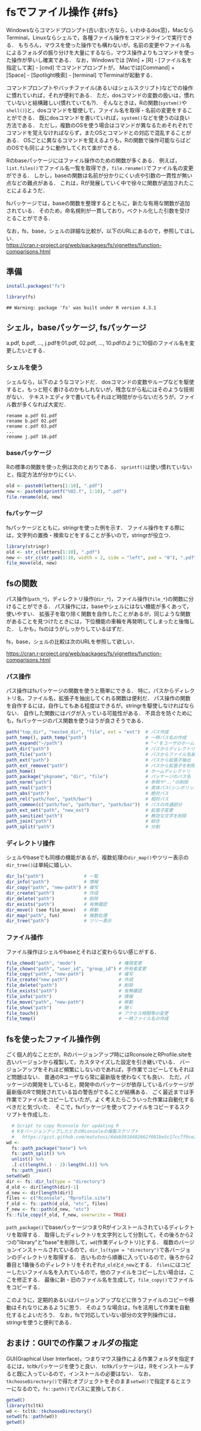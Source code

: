 # fsでファイル操作 {#fs}

<!--
-->

<!--
関数名を``で囲う置換文字列
  ([A-z]*:*[A-z\\.\\_]+\(\))
  \1
-->

Windowsならコマンドプロンプト(古い言い方なら，いわゆるdos窓)，MacならTerminal，Linuxならシェルで，各種ファイル操作をコマンドラインで実行できる．
もちろん，マウスを使った操作でも構わないが，名前の変更やファイル名によるフォルダの振り分けを大量にするなら，マウス操作よりもコマンドを使った操作が早いし確実である．
なお，Windowsでは [Win] + [R]  - [ファイル名を指定して実] - [cmd] でコマンドプロンプトが，
Macでは[Command] + [Space] - [Spotlight検索] - [terminal] でTerminalが起動する．

コマンドプロンプトやバッチファイル(あるいはシェルスクリプト)などでの操作に慣れていれば，それが便利である．
ただ，dosコマンドの変数の扱いは，慣れていないと結構難しい(慣れていても?)．
そんなときは，Rの関数(`system()`や`shell()`)と，dosコマンドを駆使して，ファイル名を取得・名前の変更をすることができる．
既にdosコマンドを書いていれば，`system()`などを使うのは良い方法である．
ただし，複数のOSを使う場合はコマンドが異なるためそれぞれでコマンドを覚えなければならず，またOSとコマンドとの対応で混乱することがある．
OSごとに異なるコマンドを覚えるよりも，Rの関数で操作可能ならばどのOSでも同じように動作してくれて楽ができる．

Rのbaseパッケージにはファイル操作のための関数が多くある．
例えば，`list.files()`でファイル名一覧を取得でき，`file.rename()`でファイル名の変更ができる．
しかし，baseの関数は名前が分かりにくい点や引数の一貫性が無い点などの難点がある．
これは，Rが発展していく中で徐々に関数が追加されたことによるようだ．

fsパッケージでは，baseの関数を整理するとともに，新たな有用な関数が追加されている．
そのため，命名規則が一貫しており，ベクトル化した引数を受けとることができる．

なお，fs，base，シェルの詳細な比較が，以下のURLにあるので，参照してほしい．   
https://cran.r-project.org/web/packages/fs/vignettes/function-comparisons.html

## 準備


```r
install.packages("fs")
```


```r
library(fs)
```

```
## Warning: package 'fs' was built under R version 4.3.1
```


## シェル，baseパッケージ, fsパッケージ

a.pdf, b.pdf, ..., j.pdfを01.pdf, 02.pdf, ..., 10.pdfのように10個のファイル名を変更したいとする．

### シェルを使う

シェルなら，以下のようなコマンドだ．
dosコマンドの変数やループなどを駆使すると，もっと短く書けるのかもしれないが，残念ながら私にはそのような技術がない．
テキストエディタで書いてもそれほど時間がからないだろうが，ファイル数が多くなれば大変だ．

```
rename a.pdf 01.pdf
rename b.pdf 02.pdf
rename c.pdf 03.pdf
...
rename j.pdf 10.pdf
```

### baseパッケージ

Rの標準の関数を使った例は次のとおりである．
`sprintf()`は使い慣れていないと，指定方法が分かりにくい．


```r
old <- paste0(letters[1:10], ".pdf")
new <- paste0(sprintf("%02.f", 1:10), ".pdf")
file.rename(old, new)
```

### fsパッケージ

fsパッケージとともに，stringrを使った例を示す．
ファイル操作をする際には，文字列の置換・検索などをすることが多いので，stringrが役立つ．
<!--
stringrパッケージの関数は，`str_*`の名前になっているため，覚えやすい．
fsパッケージの関数は，パス操作は`path_*`，ディレクトリ操作は`dir_*`，ファイル操作は`file_*`という名前がついている．
-->


```r
library(stringr)
old <- str_c(letters[1:10], ".pdf")
new <- str_c(str_pad(1:10, width = 2, side = "left", pad = "0"), ".pdf")
file_move(old, new)
```


## fsの関数

パス操作(`path_*`)，ディレクトリ操作(`dir_*`)，ファイル操作(`file_*`)の関数に分けることができる．
パス操作には，baseやシェルにはない機能が多くあって，使いやすい．
拡張子を取り除く関数を自作したことがあるが，同じような関数があることを見つけたときには，下位機能の車輪を再発明してしまったと後悔した．
しかも，fsのほうがしっかりしているはずだ．

fs，base，シェルの比較は次のURLを参照して欲しい．

https://cran.r-project.org/web/packages/fs/vignettes/function-comparisons.html


### パス操作    

パス操作はfsパッケージの関数を使うと簡単にできる．
特に，パスからディレクトリ名，ファイル名，拡張子を抽出してくれる関数は便利だ．
パス操作の関数を自作するには，自作してもある程度はできるが，stringrを駆使しなければならない．
自作した関数にはバグが入っている可能性がある．
不具合を防ぐためにも，fsパッケージのパス関数を使うほうが良さそうである．


```r
path("top_dir", "nested_dir", "file", ext = "ext")  # パス作成   
path_temp(), path_temp("path")                      # 一時パス名の作成   
path_expand("~/path")                               # "~"をユーザのホームディレクトリに変換したパス   
path_dir("path")                                    # パスからディレクトリ名抽出   
path_file("path")                                   # パスからファイル名抽出   
path_ext("path")                                    # パスから拡張子抽出   
path_ext_remove("path")                             # パスから拡張子を削除   
path_home()                                         # ホームディレクトリ   
path_package("pkgname", "dir", "file")              # パッケージのパス名   
path_norm("path")                                   # 参照や".."の削除   
path_real("path")                                   # 実体パス(シンボリックリンクを実体パスに)   
path_abs("path")                                    # 絶対パス
path_rel("path/foo", "path/bar")                    # 相対パス
path_common(c("path/foo", "path/bar", "path/baz"))  # パスの共通部分   
path_ext_set("path", "new_ext")                     # 拡張子変更   
path_sanitize("path")                               # 無効な文字を削除   
path_join("path")                                   # 結合
path_split("path")                                  # 分割
```

### ディレクトリ操作    

シェルやbaseでも同様の機能があるが，複数処理の`dir_map()`やツリー表示の`dir_tree()`は単純に嬉しい．


```r
dir_ls("path")               # 一覧   
dir_info("path")             # 情報   
dir_copy("path", "new-path") # 複写   
dir_create("path")           # 作成   
dir_delete("path")           # 削除   
dir_exists("path")           # 有無確認   
dir_move() (see file_move)   # 移動   
dir_map("path", fun)         # 複数処理   
dir_tree("path")             # ツリー表示   
```



### ファイル操作   

ファイル操作はシェルやbaseとそれほど変わらない感じがする．


```r
file_chmod("path", "mode")                # 権限変更   
file_chown("path", "user_id", "group_id") # 所有者変更   
file_copy("path", "new-path")             # 複写   
file_create("new-path")                   # 作成   
file_delete("path")                       # 削除   
file_exists("path")                       # 有無確認   
file_info("path")                         # 情報   
file_move("path", "new-path")             # 移動   
file_show("path")                         # 開く   
file_touch()                              # アクセス時間等の変更   
file_temp()                               # 一時ファイル名の作成   
```


## fsを使ったファイル操作例

ごく個人的なことだが，Rのバージョンアップ時にはRconsoleとRProfile.siteを古いバージョンから複製して，カスタマイズした設定を引き継いでいる．
バージョンアップをそれほど頻繁にしないのであれば，手作業でコピーしてもそれほど問題はない．
普通のRユーザなら常に最新版を使わなくても良い．
ただ，パッケージの開発をしていると，開発中のパッケージが依存しているパッケージが最新版のRで開発されている旨の警告がでることが結構ある．
ごく最近までは手作業でファイルをコピーしていたが，よく考えたらこういった作業は自動化するべきだと気づいた．
そこで，fsパッケージを使ってファイルをコピーするスクリプトを作成した．


```r
  # Script to copy Rconsole for updating R
  # RをバージョンアップしたときのRconsoleの複製スクリプト
  #   https://gist.github.com/matutosi/6dab3918402662f081be5c17cc7f9ce2
wd <- 
  fs::path_package("base") %>%
  fs::path_split() %>%
  unlist() %>%
  .[-c((length(.) - 2):length(.))] %>%
  fs::path_join()  
setwd(wd)
dir <- fs::dir_ls(type = "directory")
d_old <- dir[length(dir)-1]
d_new <- dir[length(dir)]
files <- c("Rconsole", "Rprofile.site")
f_old <- fs::path(d_old, "etc", files)
f_new <- fs::path(d_new, "etc")
fs::file_copy(f_old, f_new, overwrite = TRUE)
```

`path_package()`でbaseパッケージつまりRがインストールされているディレクトリを取得する．
取得したディレクトリを文字列として分割して，その後ろから2つの"library"と"base"を削除して，`wd`(作業ディレクトリ)とする．
複数のバージョンインストールされているので，`dir_ls(type = "directory")`で各バージョンのディレクトリを取得する．
古いものから順番に入っているので，後ろから2番目と1番後ろのディレクトリをそれぞれ`d_old`と`d_new`とする．
`files`にはコピーしたいファイル名を入れているので，他のファイルをコピーしたい場合は，ここを修正する．
最後に新・旧のファイル名を生成して，`file_copy()`でファイルをコピーする．

このように，定期的あるいはバージョンアップなどに伴うファイルのコピーや移動はそれなりにあるように思う．
そのような場合は，fsを活用して作業を自動化するとよいだろう．
なお，fsで対応していない部分の文字列操作には，stringrを使うと便利である．

## おまけ：GUIでの作業フォルダの指定

GUI(Graphical User Interface)，つまりマウス操作による作業フォルダを指定するには，tcltkパッケージを使うと良い．
tcltkパッケージは，Rをインストールすると既に入っているので，インストールの必要はない．
なお，`tkchooseDirectory()`で得たオブジェクトをそのまま`setwd()`で指定するとエラーになるので，`fs::path()`でパスに変換しておく．


```r
getwd()
library(tcltk)
wd <- tcltk::tkchooseDirectory()
setwd(fs::path(wd))
getwd()
```


